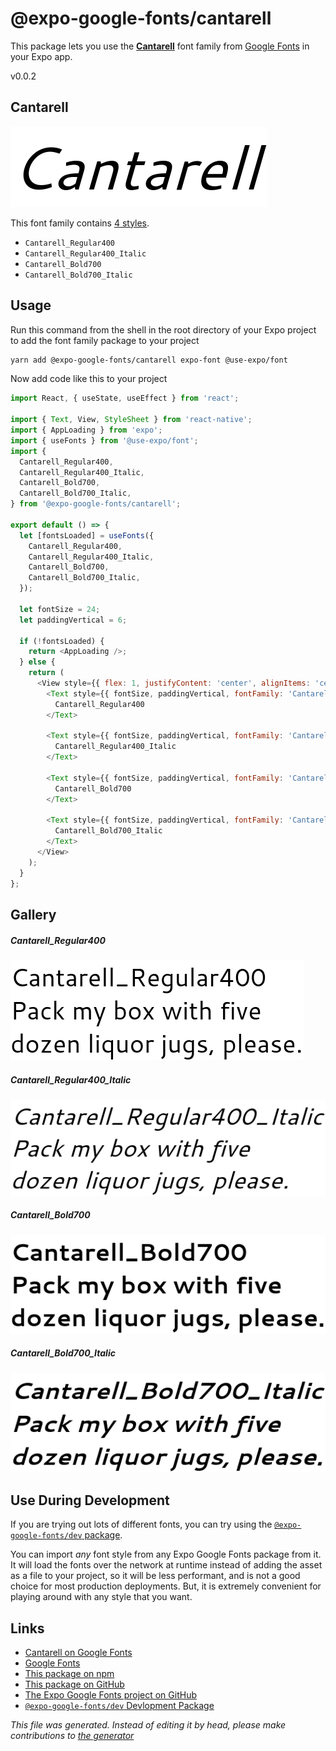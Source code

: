# @expo-google-fonts/cantarell

This package lets you use the [**Cantarell**](https://fonts.google.com/specimen/Cantarell) font family from [Google Fonts](https://fonts.google.com/) in your Expo app.

v0.0.2

## Cantarell

![Cantarell](./font-family.png)

This font family contains [4 styles](#gallery).

- `Cantarell_Regular400`
- `Cantarell_Regular400_Italic`
- `Cantarell_Bold700`
- `Cantarell_Bold700_Italic`

## Usage

Run this command from the shell in the root directory of your Expo project to add the font family package to your project
```sh
yarn add @expo-google-fonts/cantarell expo-font @use-expo/font
```

Now add code like this to your project
```js
import React, { useState, useEffect } from 'react';

import { Text, View, StyleSheet } from 'react-native';
import { AppLoading } from 'expo';
import { useFonts } from '@use-expo/font';
import {
  Cantarell_Regular400,
  Cantarell_Regular400_Italic,
  Cantarell_Bold700,
  Cantarell_Bold700_Italic,
} from '@expo-google-fonts/cantarell';

export default () => {
  let [fontsLoaded] = useFonts({
    Cantarell_Regular400,
    Cantarell_Regular400_Italic,
    Cantarell_Bold700,
    Cantarell_Bold700_Italic,
  });

  let fontSize = 24;
  let paddingVertical = 6;

  if (!fontsLoaded) {
    return <AppLoading />;
  } else {
    return (
      <View style={{ flex: 1, justifyContent: 'center', alignItems: 'center' }}>
        <Text style={{ fontSize, paddingVertical, fontFamily: 'Cantarell_Regular400' }}>
          Cantarell_Regular400
        </Text>

        <Text style={{ fontSize, paddingVertical, fontFamily: 'Cantarell_Regular400_Italic' }}>
          Cantarell_Regular400_Italic
        </Text>

        <Text style={{ fontSize, paddingVertical, fontFamily: 'Cantarell_Bold700' }}>
          Cantarell_Bold700
        </Text>

        <Text style={{ fontSize, paddingVertical, fontFamily: 'Cantarell_Bold700_Italic' }}>
          Cantarell_Bold700_Italic
        </Text>
      </View>
    );
  }
};

```

## Gallery

##### Cantarell_Regular400
![Cantarell_Regular400](./1e62d82800c92f72ed501733b5d52d7b8a5d88d1c6315bfdaf7f8ce781108c00.ttf.png)

##### Cantarell_Regular400_Italic
![Cantarell_Regular400_Italic](./6d9559dd0df30daed7da97dc8ef05e7f39b72205fb9bd7a055ddaa5242afd36f.ttf.png)

##### Cantarell_Bold700
![Cantarell_Bold700](./db0c34021061680135f973a2cb5565811527ea91f2fa07d023f4e105eb6f45d3.ttf.png)

##### Cantarell_Bold700_Italic
![Cantarell_Bold700_Italic](./bb2c0f469972ec2016c3b8b8254ea0077f46207efb249afb3c4d356cf2c5418e.ttf.png)


## Use During Development

If you are trying out lots of different fonts, you can try using the [`@expo-google-fonts/dev` package](https://www.npmjs.com/package/@expo-google-fonts/dev).

You can import *any* font style from any Expo Google Fonts package from it. It will load the fonts
over the network at runtime instead of adding the asset as a file to your project, so it will be 
less performant, and is not a good choice for most production deployments. But, it is extremely convenient
for playing around with any style that you want.

## Links

- [Cantarell on Google Fonts](https://fonts.google.com/specimen/Cantarell)
- [Google Fonts](https://fonts.google.com/)
- [This package on npm](https://www.npmjs.com/package/@expo-google-fonts/cantarell)
- [This package on GitHub](https://github.com/expo/google-fonts/tree/master/font-packages/cantarell)
- [The Expo Google Fonts project on GitHub](https://github.com/expo/google-fonts)
- [`@expo-google-fonts/dev` Devlopment Package](https://github.com/expo/google-fonts/tree/master/font-packages/dev)


*This file was generated. Instead of editing it by head, please make contributions to [the generator](https://github.com/expo/google-fonts/tree/master/packages/generator)*
